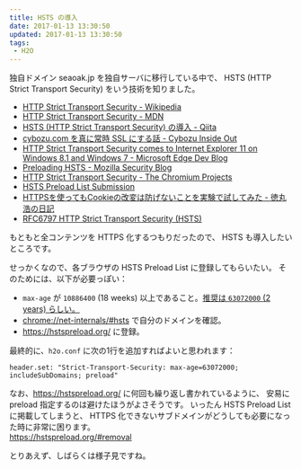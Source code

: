 ```yaml
---
title: HSTS の導入
date: 2017-01-13 13:30:50
updated: 2017-01-13 13:30:50
tags:
 - H2O
---
```

独自ドメイン seaoak.jp を独自サーバに移行している中で、
HSTS (HTTP Strict Transport Security) をいう技術を知りました。

 - [HTTP Strict Transport Security - Wikipedia](https://ja.wikipedia.org/wiki/HTTP_Strict_Transport_Security)
 - [HTTP Strict Transport Security - MDN](https://developer.mozilla.org/ja/docs/Web/Security/HTTP_Strict_Transport_Security)
 - [HSTS (HTTP Strict Transport Security) の導入 - Qiita](http://qiita.com/takoratta/items/fb6b3486257eb7b9f12e)
 - [cybozu.com を真に常時 SSL にする話 - Cybozu Inside Out](http://blog.cybozu.io/entry/6096)
 - [HTTP Strict Transport Security comes to Internet Explorer 11 on Windows 8.1 and Windows 7 - Microsoft Edge Dev Blog](https://blogs.windows.com/msedgedev/2015/06/09/http-strict-transport-security-comes-to-internet-explorer-11-on-windows-8-1-and-windows-7/#EctcrrBMSTehzr0J.97)
 - [Preloading HSTS - Mozilla Security Blog](https://blog.mozilla.org/security/2012/11/01/preloading-hsts/)
 - [HTTP Strict Transport Security - The Chromium Projects](https://www.chromium.org/hsts)
 - [HSTS Preload List Submission](https://hstspreload.org/)
 - [HTTPSを使ってもCookieの改変は防げないことを実験で試してみた - 徳丸浩の日記](http://blog.tokumaru.org/2013/09/cookie-manipulation-is-possible-even-on-ssl.html)
 - [RFC6797 HTTP Strict Transport Security (HSTS)](https://tools.ietf.org/html/rfc6797)

もともと全コンテンツを HTTPS 化するつもりだったので、
HSTS も導入したいところです。

せっかくなので、各ブラウザの HSTS Preload List に登録してもらいたい。
そのためには、以下が必要っぽい：

 - `max-age` が `10886400` (18 weeks) 以上であること。[推奨は `63072000` (2 years) らしい。](https://hstspreload.org/#deployment-recommendations)
 - [chrome://net-internals/#hsts](chrome://net-internals/#hsts) で自分のドメインを確認。
 - https://hstspreload.org/ に登録。

最終的に、`h2o.conf` に次の1行を追加すればよいと思われます：

```
header.set: "Strict-Transport-Security: max-age=63072000; includeSubDomains; preload"
```

<!--
本来ならこのヘッダは HTTPS レスポンスにだけ付けるべきなのですが、
`h2o.conf` の `listen:` セクションに Headers Directives は書けないっぽいので、
`global` セクションに書いてしまっています。
HSTS 仕様上は HTTP レスポンスではこのヘッダは無視されるらしいので、OK。
-->

なお、https://hstspreload.org/ に何回も繰り返し書かれているように、
安易に preload 指定するのは避けたほうがよさそうです。
いったん HSTS Preload List に掲載してしまうと、
HTTPS 化できないサブドメインがどうしても必要になった時に非常に困ります。    
https://hstspreload.org/#removal

とりあえず、しばらくは様子見ですね。
